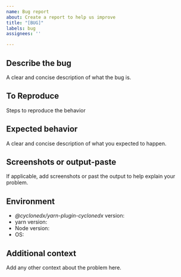 ```yaml
---
name: Bug report
about: Create a report to help us improve
title: "[BUG]"
labels: bug
assignees: ''

---
```


## Describe the bug

A clear and concise description of what the bug is.

## To Reproduce

Steps to reproduce the behavior

## Expected behavior

A clear and concise description of what you expected to happen.

## Screenshots or output-paste

If applicable, add screenshots or past the output to help explain your problem.

## Environment

- _@cyclonedx/yarn-plugin-cyclonedx_ version: <!-- e.g. `1.0.0-alpha+4c1de92` -->
- yarn version: <!-- get via `yarn -v` -->
- Node version: <!-- get via `node --version` -->
- OS: <!-- e.g. windows 11, ubuntu linux, ... -->

## Additional context

Add any other context about the problem here.
